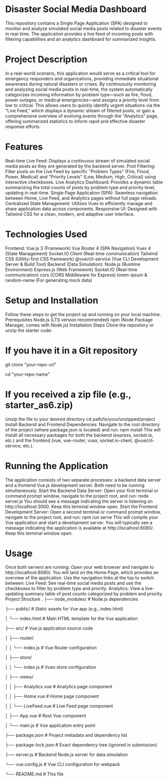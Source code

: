 # Disaster Social Media Dashboard
This repository contains a Single Page Application (SPA) designed to monitor and analyze simulated social media posts related to disaster events in real-time. The application provides a live feed of incoming posts with filtering capabilities and an analytics dashboard for summarized insights.
# Project Description
In a real-world scenario, this application would serve as a critical tool for emergency responders and organizations, providing immediate situational awareness during natural disasters or crises. By continuously monitoring and analyzing social media posts in real-time, the system automatically categorizes incoming information by problem type—such as fire, flood, power outages, or medical emergencies—and assigns a priority level from low to critical. This allows users to quickly identify urgent situations via the "Live Feed," which displays a dynamic stream of filtered posts, or gain a comprehensive overview of evolving events through the "Analytics" page, offering summarized statistics to inform rapid and effective disaster response efforts.
# Features
Real-time Live Feed: Displays a continuous stream of simulated social media posts as they are generated by the backend server.
Post Filtering: Filter posts on the Live Feed by specific "Problem Types" (Fire, Flood, Power, Medical) and "Priority Levels" (Low, Medium, High, Critical) using interactive checkboxes.
Live Analytics Dashboard: Provides a dynamic table summarizing the total counts of posts by problem type and priority level, updating in real-time.
Single Page Application (SPA): Seamless navigation between Home, Live Feed, and Analytics pages without full page reloads.
Centralized State Management: Utilizes Vuex to efficiently manage and share application data across components.
Responsive UI: Designed with Tailwind CSS for a clean, modern, and adaptive user interface.
# Technologies Used
Frontend:
Vue.js 3 (Framework)
Vue Router 4 (SPA Navigation)
Vuex 4 (State Management)
Socket.IO Client (Real-time communication)
Tailwind CSS (Utility-first CSS framework)
@vue/cli-service (Vue CLI Development Server & Build Tool)
Backend (Data Simulation):
Node.js (Runtime Environment)
Express.js (Web Framework)
Socket.IO (Real-time communication)
cors (CORS Middleware for Express)
lorem-ipsum & random-name (For generating mock data)
# Setup and Installation
Follow these steps to get the project up and running on your local machine.
Prerequisites
Node.js (LTS version recommended)
npm (Node Package Manager, comes with Node.js)
Installation Steps
Clone the repository or unzip the starter code:
# If you have it in a Git repository
  git clone "your-repo-url"
  
  cd "your-repo-name"
# If you received a zip file (e.g., starter_as6.zip)
Unzip the file to your desired directory
  cd path/to/your/unzipped/project
Install Backend and Frontend Dependencies:
Navigate to the root directory of the project (where package.json is located) and run:
npm install
This will install all necessary packages for both the backend (express, socket.io, etc.) and the frontend (vue, vue-router, vuex, socket.io-client, @vue/cli-service, etc.).
# Running the Application
The application consists of two separate processes: a backend data server and a frontend Vue.js development server. Both need to be running simultaneously.
Start the Backend Data Server:
Open your first terminal or command prompt window, navigate to the project root, and run:
	node server.js
You should see a message indicating the server is listening on http://localhost:3000. Keep this terminal window open.
Start the Frontend Development Server:
Open a second terminal or command prompt window, navigate to the project root, and run:
	npm run serve
This will compile your Vue application and start a development server. You will typically see a message indicating the application is available at http://localhost:8080/. Keep this terminal window open.
# Usage
Once both servers are running:
Open your web browser and navigate to http://localhost:8080/.
You will land on the Home Page, which provides an overview of the application.
Use the navigation links at the top to switch between:
Live Feed: See real-time social media posts and use the checkboxes to filter by problem type and priority.
Analytics: View a live-updating summary table of post counts categorized by problem and priority.
Project Structure
.
├── node_modules/         # Node.js dependencies 

├── public/               # Static assets for Vue app (e.g., index.html)

│   └── index.html        # Main HTML template for the Vue application

├── src/                  # Vue.js application source code

│   ├── router/

│   │   └── index.js      # Vue Router configuration

│   ├── store/

│   │   └── index.js      # Vuex store configuration

│   ├── views/

│   │   ├── Analytics.vue # Analytics page component

│   │   ├── Home.vue      # Home page component

│   │   └── LiveFeed.vue  # Live Feed page component

│   ├── App.vue           # Root Vue component

│   └── main.js           # Vue application entry point

├── package.json          # Project metadata and dependency list

├── package-lock.json     # Exact dependency tree (ignored in submission)

├── server.js             # Backend Node.js server for data simulation

└── vue.config.js         # Vue CLI configuration for webpack

└── README.md             # This file
